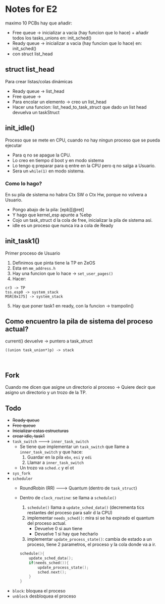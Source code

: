 # Notes for E2
maximo 10 PCBs
hay que añadir:
+ Free queue -> inicializar a vacia (hay funcion que lo hace) +  añadir todos los tasks_unions en: init_sched()
+ Ready queue -> inicializar a vacia (hay funcion que lo hace) en: init_sched()
+ con struct list_head

## struct list_head
Para crear listas/colas dinámicas
+ Ready queue -> list_head
+ Free queue  -> 
+ Para encolar un elemento -> creo un list_head
+ Hacer una funcion: list_head_to_task_struct que dado un list head devuelva un taskStruct

## init_idle()
Proceso que se mete en CPU, cuando no hay ningun proceso que se pueda ejecutar
+ Para q no se apague la CPU.  
+ Lo creo en tiempo d boot y en modo sistema  
+ Lo tengo q preparar para q entre en la CPU pero q no salga a Usuario.  
+ Sera un `while(1)` en modo sistema.

### Como lo hago?
En su pila de sistema no habra Ctx SW o Ctx Hw, porque no volvera a Usuario.
+ Pongo abajo de la pila: [epb][@ret]
+ Y hago que kernel_esp apunte a %ebp
+ Cojo un task_struct d la cola de free, inicializar la pila de sistema asi.
+ idle es un proceso que nunca ira a cola de Ready

## init_task1()
Primer proceso de Usuario
1. Definimos que pinta tiene la TP en ZeOS
2. Esta en `mm_address.h`
3. Hay una funcion que lo hace -> `set_user_pages()`
4. Hacer:
```
cr3 -> TP
tss.esp0 -> system_stack
MSR[0x175] -> system_stack
```

5. Hay que poner task1 en ready, con la funcion -> trampolin()  

## Como encuentro la pila de sistema del proceso actual?
current() devuelve -> puntero a task_struct
```
((union task_union*)p) -> stack
```

<br>

## Fork
Cuando me dicen que asigne un directorio al proceso -> Quiere decir que asigno un directorio y un trozo de la TP.

## Todo
+ ~~Ready queue~~
+ ~~Free queue~~
+ ~~Inicializar estas estructuras~~
+ ~~crear idle, task1~~
+ `task_switch` ---> `inner_task_switch`
    - Se tiene que implementar un `task_switch` que llame a `inner_task_switch` y que hace: 
        1. Guardar en la pila `ebx`, `esi` y `edi`
        2. Llamar a `inner_task_switch`
    - Un trozo va `sched.c` y el ot
+ `sys_fork`
+ `scheduler`
    - RoundRobin (RR) ---> Quantum (dentro de `task_struct`)
    - Dentro de `clock_routine`: se llama a `schedule()`
        1. `schedule()` llama a `update_sched_data()` (decrementa tics restantes del proceso para salir d la CPU)
        2. implementar `needs_sched()`: mira si se ha expirado el quantum del proceso actual.
            - Devuelve 0 si aun tiene
            - Devuelve 1 si hay que hecharlo
        3. implementar `update_process_state()`: cambia de estado a un proceso, tiene 2 parametros, el proceso y la cola donde va a ir.

        ```C
        schedule(){
            update_sched_data();
            if(needs_sched()){
                update_process_state();
                sched.next();
            }
        }
        ```
+ `block`: bloquea el proceso
+ `unblock` desbloquea el proceso